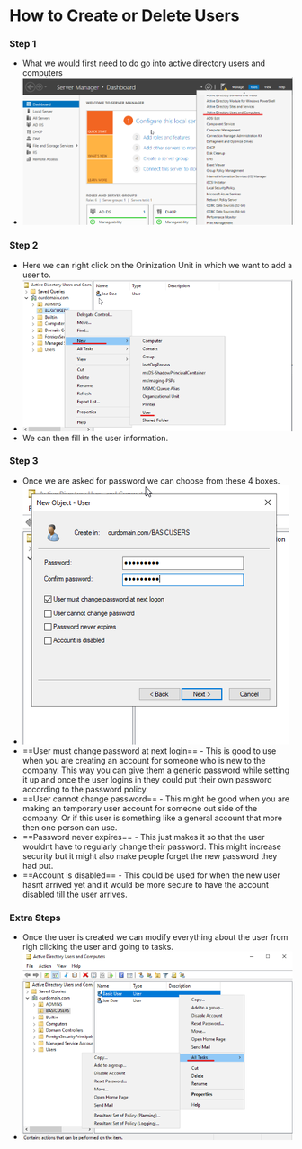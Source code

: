 # How to Create or Delete Users
### Step 1
- What we would first need to do go into active directory users and computers
- ![Step 1](https://github.com/Abdulmalik420/ADLab/blob/main/ADLabPics/Screenshot%202023-01-25%20105821.png)
### Step 2
- Here we can right click on the Orinization Unit in which we want to add a user to.
- ![Step 2](https://github.com/Abdulmalik420/ADLab/blob/main/ADLabPics/Screenshot%202023-01-25%20105921.png)
- We can then fill in the user information.
### Step 3
- Once we are asked for password we can choose from these 4 boxes.
- ![Step 3](https://github.com/Abdulmalik420/ADLab/blob/main/ADLabPics/Screenshot%202023-01-25%20110028.png)
- ==User must change password at next login== - This is good to use when you are creating an account for someone who is new to the company. This way you can give them a generic password while setting it up and once the user logins in they could put their own password according to the password policy.
- ==User cannot change password== - This might be good when you are making an temporary user account for someone out side of the company. Or if this user is something like a general account that more then one person can use.
- ==Password never expires== - This just makes it so that the user wouldnt have to regularly change their password. This might increase security but it might also make people forget the new password they had put.
- ==Account is disabled== - This could be used for when the new user hasnt arrived yet and it would be more secure to have the account disabled till the user arrives.
### Extra Steps
- Once the user is created we can modify everything about the user from righ clicking the user and going to tasks.
- ![Step 4](https://github.com/Abdulmalik420/ADLab/blob/main/ADLabPics/Screenshot%202023-01-25%20110242.png)
